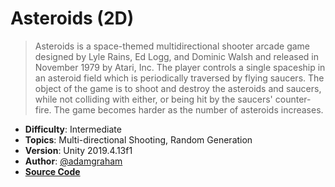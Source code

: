 # Asteroids (2D)

> Asteroids is a space-themed multidirectional shooter arcade game designed by Lyle Rains, Ed Logg, and Dominic Walsh and released in November 1979 by Atari, Inc. The player controls a single spaceship in an asteroid field which is periodically traversed by flying saucers. The object of the game is to shoot and destroy the asteroids and saucers, while not colliding with either, or being hit by the saucers' counter-fire. The game becomes harder as the number of asteroids increases.

- **Difficulty**: Intermediate
- **Topics**: Multi-directional Shooting, Random Generation
- **Version**: Unity 2019.4.13f1
- **Author**: [@adamgraham](https://github.com/adamgraham)
- [**Source Code**](https://github.com/zigurous/unity-asteroids-tutorial)
